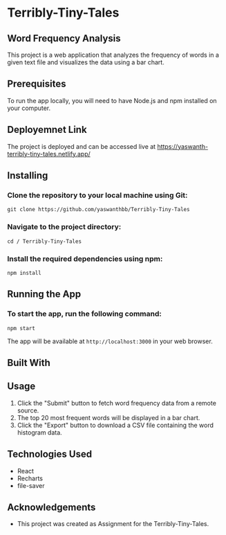 # Terribly-Tiny-Tales
## Word Frequency Analysis

This project is a web application that analyzes the frequency of words in a given text file and visualizes the data using a bar chart.


## Prerequisites
To run the app locally, you will need to have Node.js and npm installed on your computer.

## Deployemnet Link

The project is deployed and can be accessed live at https://yaswanth-terribly-tiny-tales.netlify.app/
## Installing

### Clone the repository to your local machine using Git:
```
git clone https://github.com/yaswanthbb/Terribly-Tiny-Tales
```
### Navigate to the project directory:
```
cd / Terribly-Tiny-Tales
```
### Install the required dependencies using npm:
```
npm install
```
## Running the App

### To start the app, run the following command:
```
npm start
```
The app will be available at `http://localhost:3000` in your web browser.

## Built With


## Usage

1. Click the "Submit" button to fetch word frequency data from a remote source.
2. The top 20 most frequent words will be displayed in a bar chart.
3. Click the "Export" button to download a CSV file containing the word histogram data.

## Technologies Used

- React
- Recharts
- file-saver

## Acknowledgements
- This project was created as Assignment for the Terribly-Tiny-Tales.
